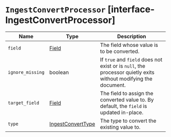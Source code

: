 # `IngestConvertProcessor` [interface-IngestConvertProcessor]

| Name | Type | Description |
| - | - | - |
| `field` | [Field](./Field.md) | The field whose value is to be converted. |
| `ignore_missing` | boolean | If `true` and `field` does not exist or is `null`, the processor quietly exits without modifying the document. |
| `target_field` | [Field](./Field.md) | The field to assign the converted value to. By default, the `field` is updated in-place. |
| `type` | [IngestConvertType](./IngestConvertType.md) | The type to convert the existing value to. |
